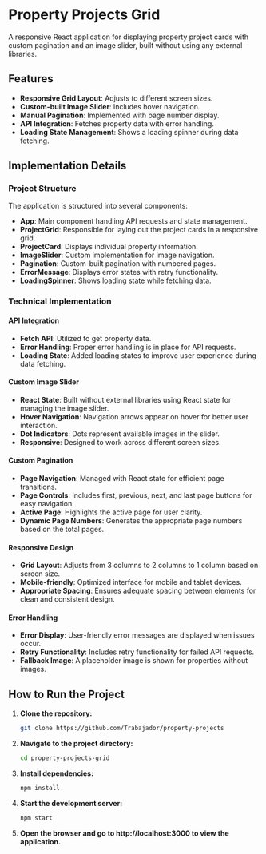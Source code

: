 # Property Projects Grid

A responsive React application for displaying property project cards with custom pagination and an image slider, built without using any external libraries.

## Features

- **Responsive Grid Layout**: Adjusts to different screen sizes.
- **Custom-built Image Slider**: Includes hover navigation.
- **Manual Pagination**: Implemented with page number display.
- **API Integration**: Fetches property data with error handling.
- **Loading State Management**: Shows a loading spinner during data fetching.

## Implementation Details

### Project Structure

The application is structured into several components:

- **App**: Main component handling API requests and state management.
- **ProjectGrid**: Responsible for laying out the project cards in a responsive grid.
- **ProjectCard**: Displays individual property information.
- **ImageSlider**: Custom implementation for image navigation.
- **Pagination**: Custom-built pagination with numbered pages.
- **ErrorMessage**: Displays error states with retry functionality.
- **LoadingSpinner**: Shows loading state while fetching data.

### Technical Implementation

#### API Integration

- **Fetch API**: Utilized to get property data.
- **Error Handling**: Proper error handling is in place for API requests.
- **Loading State**: Added loading states to improve user experience during data fetching.

#### Custom Image Slider

- **React State**: Built without external libraries using React state for managing the image slider.
- **Hover Navigation**: Navigation arrows appear on hover for better user interaction.
- **Dot Indicators**: Dots represent available images in the slider.
- **Responsive**: Designed to work across different screen sizes.

#### Custom Pagination

- **Page Navigation**: Managed with React state for efficient page transitions.
- **Page Controls**: Includes first, previous, next, and last page buttons for easy navigation.
- **Active Page**: Highlights the active page for user clarity.
- **Dynamic Page Numbers**: Generates the appropriate page numbers based on the total pages.

#### Responsive Design

- **Grid Layout**: Adjusts from 3 columns to 2 columns to 1 column based on screen size.
- **Mobile-friendly**: Optimized interface for mobile and tablet devices.
- **Appropriate Spacing**: Ensures adequate spacing between elements for clean and consistent design.

#### Error Handling

- **Error Display**: User-friendly error messages are displayed when issues occur.
- **Retry Functionality**: Includes retry functionality for failed API requests.
- **Fallback Image**: A placeholder image is shown for properties without images.

## How to Run the Project

1. **Clone the repository:**

   ```bash
   git clone https://github.com/Trabajador/property-projects

2. **Navigate to the project directory:**

    ```bash
    cd property-projects-grid

3. **Install dependencies:**

    ```bash
    npm install

4. **Start the development server:**

    ```bash
    npm start

5. **Open the browser and go to http://localhost:3000 to view the application.**
